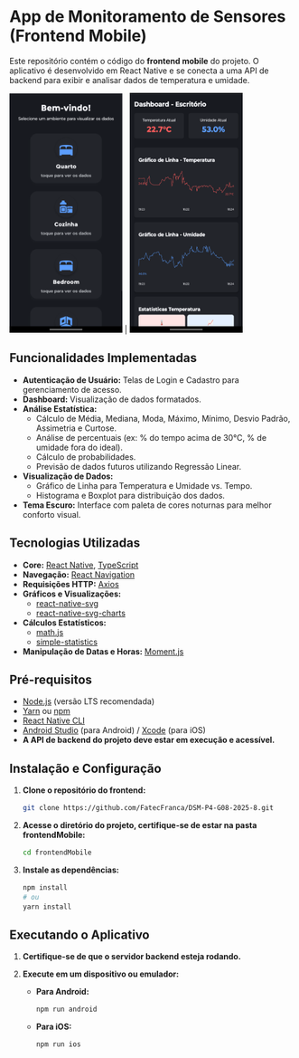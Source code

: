 # App de Monitoramento de Sensores (Frontend Mobile)

Este repositório contém o código do **frontend mobile** do projeto. O aplicativo é desenvolvido em React Native e se conecta a uma API de backend para exibir e analisar dados de temperatura e umidade.

<img src="prints/homepage.png" alt="Print da Homepage" width="200"/> | <img src="prints/dashboard1.png" alt="Print do Dashboard" width="200"/>

## Funcionalidades Implementadas

-   **Autenticação de Usuário:** Telas de Login e Cadastro para gerenciamento de acesso.
-   **Dashboard:** Visualização de dados formatados.
-   **Análise Estatística:**
    -   Cálculo de Média, Mediana, Moda, Máximo, Mínimo, Desvio Padrão, Assimetria e Curtose.
    -   Análise de percentuais (ex: % do tempo acima de 30°C, % de umidade fora do ideal).
    -   Cálculo de probabilidades.
    -   Previsão de dados futuros utilizando Regressão Linear.
-   **Visualização de Dados:**
    -   Gráfico de Linha para Temperatura e Umidade vs. Tempo.
    -   Histograma e Boxplot para distribuição dos dados.
-   **Tema Escuro:** Interface com paleta de cores noturnas para melhor conforto visual.

## Tecnologias Utilizadas

-   **Core:** [React Native](https://reactnative.dev/), [TypeScript](https://www.typescriptlang.org/)
-   **Navegação:** [React Navigation](https://reactnavigation.org/)
-   **Requisições HTTP:** [Axios](https://axios-http.com/)
-   **Gráficos e Visualizações:**
    -   [react-native-svg](https://github.com/react-native-svg/react-native-svg)
    -   [react-native-svg-charts](https://github.com/JesperLekland/react-native-svg-charts)
-   **Cálculos Estatísticos:**
    -   [math.js](https://mathjs.org/)
    -   [simple-statistics](https://simplestatistics.org/)
-   **Manipulação de Datas e Horas:** [Moment.js](https://momentjs.com/)

## Pré-requisitos

-   [Node.js](https://nodejs.org/en/) (versão LTS recomendada)
-   [Yarn](https://classic.yarnpkg.com/en/docs/install) ou [npm](https://www.npmjs.com/get-npm)
-   [React Native CLI](https://reactnative.dev/docs/environment-setup)
-   [Android Studio](https://developer.android.com/studio) (para Android) / [Xcode](https://developer.apple.com/xcode/) (para iOS)
-   **A API de backend do projeto deve estar em execução e acessível.**

## Instalação e Configuração

1.  **Clone o repositório do frontend:**
    ```bash
    git clone https://github.com/FatecFranca/DSM-P4-G08-2025-8.git
    ```

2.  **Acesse o diretório do projeto, certifique-se de estar na pasta frontendMobile:**
    ```bash
    cd frontendMobile
    ```

3.  **Instale as dependências:**
    ```bash
    npm install
    # ou
    yarn install
    ```

## Executando o Aplicativo

1.  **Certifique-se de que o servidor backend esteja rodando.**

2.  **Execute em um dispositivo ou emulador:**

    -   **Para Android:**
        ```bash
        npm run android
        ```

    -   **Para iOS:**
        ```bash
        npm run ios
        ```
